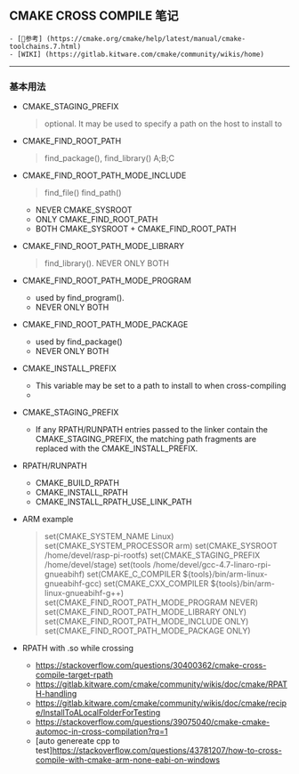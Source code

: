 
## CMAKE CROSS COMPILE 笔记

    - [参考] (https://cmake.org/cmake/help/latest/manual/cmake-toolchains.7.html)
    - [WIKI] (https://gitlab.kitware.com/cmake/community/wikis/home)
  
-------------
### 基本用法
  - CMAKE_STAGING_PREFIX
    > optional. It may be used to specify a path on the host to install to
 
  - CMAKE_FIND_ROOT_PATH
    >  find_package(), find_library()
    >  A;B;C

  - CMAKE_FIND_ROOT_PATH_MODE_INCLUDE
    > find_file() find_path()
    - NEVER  CMAKE_SYSROOT
    - ONLY  CMAKE_FIND_ROOT_PATH
    - BOTH  CMAKE_SYSROOT + CMAKE_FIND_ROOT_PATH
  
  - CMAKE_FIND_ROOT_PATH_MODE_LIBRARY
    > find_library().
    > NEVER ONLY BOTH

  - CMAKE_FIND_ROOT_PATH_MODE_PROGRAM
    - used by find_program().
    - NEVER ONLY BOTH
  
  - CMAKE_FIND_ROOT_PATH_MODE_PACKAGE
    - used by find_package()
    - NEVER ONLY BOTH

  - CMAKE_INSTALL_PREFIX
    - This variable may be set to a path to install to when cross-compiling
    - 
  - CMAKE_STAGING_PREFIX
    - If any RPATH/RUNPATH entries passed to the linker contain the CMAKE_STAGING_PREFIX, the matching path fragments are replaced with the CMAKE_INSTALL_PREFIX.
  
  - RPATH/RUNPATH 
    - CMAKE_BUILD_RPATH
    - CMAKE_INSTALL_RPATH
    - CMAKE_INSTALL_RPATH_USE_LINK_PATH
  
  - ARM example
    > set(CMAKE_SYSTEM_NAME Linux)
    > set(CMAKE_SYSTEM_PROCESSOR arm)
    > set(CMAKE_SYSROOT /home/devel/rasp-pi-rootfs)
    > set(CMAKE_STAGING_PREFIX /home/devel/stage)
    > set(tools /home/devel/gcc-4.7-linaro-rpi-gnueabihf)
    > set(CMAKE_C_COMPILER ${tools}/bin/arm-linux-gnueabihf-gcc)
    > set(CMAKE_CXX_COMPILER ${tools}/bin/arm-linux-gnueabihf-g++)
    > set(CMAKE_FIND_ROOT_PATH_MODE_PROGRAM NEVER)
    > set(CMAKE_FIND_ROOT_PATH_MODE_LIBRARY ONLY)
    > set(CMAKE_FIND_ROOT_PATH_MODE_INCLUDE ONLY)
    > set(CMAKE_FIND_ROOT_PATH_MODE_PACKAGE ONLY)

  - RPATH  with .so while crossing
    - https://stackoverflow.com/questions/30400362/cmake-cross-compile-target-rpath
    - https://gitlab.kitware.com/cmake/community/wikis/doc/cmake/RPATH-handling
    - https://gitlab.kitware.com/cmake/community/wikis/doc/cmake/recipe/InstallToALocalFolderForTesting
    - https://stackoverflow.com/questions/39075040/cmake-cmake-automoc-in-cross-compilation?rq=1
    -  [auto genereate cpp to test]https://stackoverflow.com/questions/43781207/how-to-cross-compile-with-cmake-arm-none-eabi-on-windows
   

